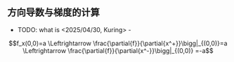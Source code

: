 ## 方向导数与梯度的计算

- TODO: what is <2025/04/30, Kuring> -

$$f_x(0,0)=a \Leftrightarrow \frac{\partial{f}}{\partial{x^+}}\bigg|_{(0,0)}=a \Leftrightarrow \frac{\partial{f}}{\partial{x^-}}\bigg|_{(0,0)} =-a$$

